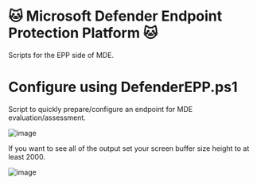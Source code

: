 # :cat: Microsoft Defender Endpoint Protection Platform :cat:
Scripts for the EPP side of MDE.

# Configure using DefenderEPP.ps1
Script to quickly prepare/configure an endpoint for MDE evaluation/assessment.

![image](https://github.com/JesseEsquivel/MDATP/assets/33558203/c1848da6-b532-46ee-8bd0-cbcb0ec8bc57)

If you want to see all of the output set your screen buffer size height to at least 2000.

![image](https://github.com/JesseEsquivel/MDATP/assets/33558203/bf2cc1a9-244f-4cbb-a1b7-6c5b2c9d2e8a)


